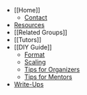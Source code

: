 * [[Home]]
    * [Contact](https://github.com/afeld/hackerhours.org/wiki#contact)
* [Resources](https://github.com/afeld/hackerhours.org/wiki/Resources)
* [[Related Groups]]
* [[Tutors]]
* [[DIY Guide]]
    * [Format](https://github.com/afeld/hackerhours.org/wiki/DIY-Guide#format)
    * [Scaling](https://github.com/afeld/hackerhours.org/wiki/DIY-Guide#scaling)
    * [Tips for Organizers](https://github.com/afeld/hackerhours.org/wiki/DIY-Guide#tips-for-organizers)
    * [Tips for Mentors](https://github.com/afeld/hackerhours.org/wiki/DIY-Guide#tips-for-mentors)
* [Write-Ups](https://github.com/afeld/hackerhours.org/wiki/Write-Ups)
